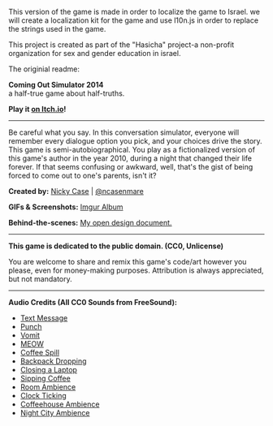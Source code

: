 This version of the game is made in order to localize the game to Israel. we will create a localization kit for the game and use l10n.js in order to replace the strings used in the game.

This project is created as part of the "Hasicha" project-a non-profit organization for sex and gender education in israel.


The originial readme:



**Coming Out Simulator 2014**    
a half-true game about half-truths.

**Play it [on Itch.io](http://ncase.itch.io/coming-out-simulator-2014)!**

---

Be careful what you say. In this conversation simulator, everyone will
remember every dialogue option you pick, and your choices drive the story.
This game is semi-autobiographical. You play as a fictionalized version
of this game's author in the year 2010, during a night that changed their
life forever. If that seems confusing or awkward, well, that's the gist of
being forced to come out to one's parents, isn't it?

**Created by:** [Nicky Case](http://ncase.me/) | [@ncasenmare](https://twitter.com/ncasenmare)

**GIFs & Screenshots:** [Imgur Album](http://imgur.com/a/ultWM)

**Behind-the-scenes:** [My open design document.](http://blog.ncase.me/coming-out-simulator-2014/)

---

**This game is dedicated to the public domain. (CC0, Unlicense)**

You are welcome to share and remix this game's code/art however you please,
even for money-making purposes. Attribution is always appreciated, but not mandatory.

---

**Audio Credits (All CC0 Sounds from FreeSound):**

* [Text Message](http://www.freesound.org/people/Porphyr/sounds/191678/)
* [Punch](http://www.freesound.org/people/taylorsyoung@gmail.com/sounds/94778/)
* [Vomit](http://www.freesound.org/people/arnaump/sounds/232540/)
* [MEOW](http://www.freesound.org/people/lolamadeus/sounds/196251/)
* [Coffee Spill](http://www.freesound.org/people/zolopher/sounds/44203/)
* [Backpack Dropping](http://www.freesound.org/people/j1987/sounds/95560/)
* [Closing a Laptop](http://www.freesound.org/people/mlestn1/sounds/83239/)
* [Sipping Coffee](http://www.freesound.org/people/odditonic/sounds/194808/)
* [Room Ambience](http://www.freesound.org/people/gchase/sounds/144046/)
* [Clock Ticking](http://www.freesound.org/people/olver/sounds/130388/)
* [Coffeehouse Ambience](http://www.freesound.org/people/sagetyrtle/sounds/133094/)
* [Night City Ambience](http://www.freesound.org/people/amszala/sounds/85240/)
